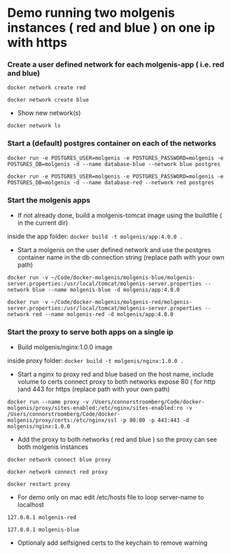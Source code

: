 # Demo running two molgenis instances ( red and blue ) on one ip with https

### Create a user defined network for each molgenis-app ( i.e. red and blue)

`docker network create red`

`docker network create blue`

* Show new network(s)

`docker network ls`



### Start a (default) postgres container on each of the networks

`docker run -e POSTGRES_USER=molgenis -e POSTGRES_PASSWORD=molgenis -e POSTGRES_DB=molgenis -d --name database-blue --network blue postgres`

`docker run -e POSTGRES_USER=molgenis -e POSTGRES_PASSWORD=molgenis -e POSTGRES_DB=molgenis -d --name database-red --network red postgres`


### Start the molgenis apps
* If not already done, build a molgenis-tomcat image using the buildfile ( in the current dir)

inside the app folder: `docker build -t molgenis/app:4.0.0 . `

* Start a molgenis on the user defined network and use the postgres container name in the db connection string  (replace path with your own path)

`docker run -v ~/Code/docker-molgenis/molgenis-blue/molgenis-server.properties:/usr/local/tomcat/molgenis-server.properties --network blue --name molgenis-blue -d molgenis/app:4.0.0`

`docker run -v ~/Code/docker-molgenis/molgenis-red/molgenis-server.properties:/usr/local/tomcat/molgenis-server.properties --network red --name molgenis-red -d molgenis/app:4.0.0`


### Start the proxy to serve both apps on a single ip

* Build molgenis/nginx:1.0.0 image

inside proxy folder: `docker build -t molgenis/nginx:1.0.0 . `

* Start a nginx to proxy red and blue based on the host name, include volume to certs connect proxy to both networks
expose 80 ( for http )and 443 for https (replace path with your own path)

`docker run --name proxy -v /Users/connorstroomberg/Code/docker-molgenis/proxy/sites-enabled:/etc/nginx/sites-enabled:ro -v /Users/connorstroomberg/Code/docker-molgenis/proxy/certs:/etc/nginx/ssl -p 80:80 -p 443:443 -d molgenis/nginx:1.0.0`

* Add the proxy to both networks ( red and blue ) so the proxy can see both molgenis instances

`docker network connect blue proxy`

`docker network connect red proxy`

`docker restart proxy`

* For demo only on mac edit /etc/hosts file to loop server-name to localhost

`127.0.0.1 molgenis-red`

`127.0.0.1 molgenis-blue`

* Optionaly add selfsigned certs to the keychain to remove warning

